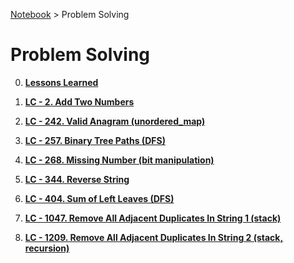 <a href="../">Notebook</a> > Problem Solving

# Problem Solving



0. **<a href="./lessons-learned">Lessons Learned</a>**

1. **<a href="./lc-2-add-two-numbers">LC - 2. Add Two Numbers</a>**

2. **<a href="./lc-242-valid-anagram">LC - 242. Valid Anagram (unordered_map)</a>**

3. **<a href="./lc-257-binary-tree-paths">LC - 257. Binary Tree Paths (DFS)</a>**

4. **<a href="./lc-268-missing-number">LC - 268. Missing Number (bit manipulation)</a>**

5. **<a href="./lc-344-reverse-string">LC - 344. Reverse String</a>**

6. **<a href="./lc-404-sum-of-left-leaves">LC - 404. Sum of Left Leaves (DFS)</a>**

7. **<a href="./lc-1047-remove-all-adjacent-duplicates-in-string-1">LC - 1047. Remove All Adjacent Duplicates In String 1 (stack)</a>**

8. **<a href="./lc-1209-remove-all-adjacent-duplicates-in-string-2">LC - 1209. Remove All Adjacent Duplicates In String 2 (stack, recursion)</a>**

   
